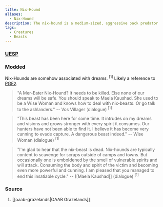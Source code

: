 ```yaml
---
title: Nix-Hound
aliases:
  - Nix-Hound
description: The nix-hound is a medium-sized, aggressive pack predator.
tags:
  - Creatures
  - Beasts
---
```

### [UESP](https://en.uesp.net/wiki/Morrowind:Beasts#Nix-Hound)
### Modded
Nix-Hounds are somehow associated with dreams. <sup>[1]</sup> Likely a reference to [PGE2](https://www.imperial-library.info/content/million-eyed-insect-dreaming-morrowind).

> "A Mer-Eater Nix-Hound? It needs to be killed. Else none of our dreams will be safe. You should speak to Maela Kaushad. She used to be a Wise Woman and knows how to deal with nix-beasts. Or go talk to the ashlanders."
> -- Vos Villager (dialogue) <sup>[1]</sup>

> "This beast has been here for some time. It intrudes on my dreams and visions and grows stronger with every spirit it consumes. Our hunters have not been able to find it. I believe it has become very cunning to evade capture. A dangerous beast indeed."
> -- Wise Woman (dialogue) <sup>[1]</sup>

> "I'm glad to hear that the nix-beast is dead. Nix-hounds are typically content to scavenge for scraps outside of camps and towns. But occasionally one is emboldened by the smell of vulnerable spirits and will attack. Consuming the body and spirit of the victim and becoming even more powerful and cunning. I am pleased that you managed to end this insatiable cycle."
> -- [[Maela Kaushad]] (dialogue) <sup>[1]</sup>
### Source
1. [[oaab-grazelands|OAAB Grazelands]]